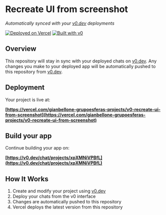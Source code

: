 # Recreate UI from screenshot

*Automatically synced with your [v0.dev](https://v0.dev) deployments*

[![Deployed on Vercel](https://img.shields.io/badge/Deployed%20on-Vercel-black?style=for-the-badge&logo=vercel)](https://vercel.com/gianbellone-grupoesferas-projects/v0-recreate-ui-from-screenshot)
[![Built with v0](https://img.shields.io/badge/Built%20with-v0.dev-black?style=for-the-badge)](https://v0.dev/chat/projects/xpXMNiVPBfL)

## Overview

This repository will stay in sync with your deployed chats on [v0.dev](https://v0.dev).
Any changes you make to your deployed app will be automatically pushed to this repository from [v0.dev](https://v0.dev).

## Deployment

Your project is live at:

**[https://vercel.com/gianbellone-grupoesferas-projects/v0-recreate-ui-from-screenshot](https://vercel.com/gianbellone-grupoesferas-projects/v0-recreate-ui-from-screenshot)**

## Build your app

Continue building your app on:

**[https://v0.dev/chat/projects/xpXMNiVPBfL](https://v0.dev/chat/projects/xpXMNiVPBfL)**

## How It Works

1. Create and modify your project using [v0.dev](https://v0.dev)
2. Deploy your chats from the v0 interface
3. Changes are automatically pushed to this repository
4. Vercel deploys the latest version from this repository